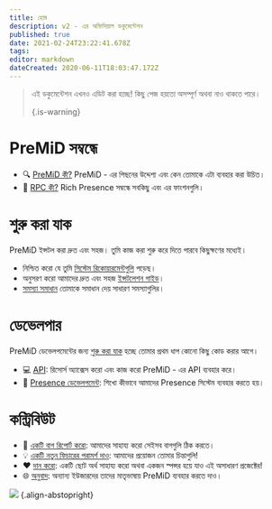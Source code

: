 ```yaml
---
title: হোম
description: v2 - এর অফিসিয়াল ডকুমেন্টেশন
published: true
date: 2021-02-24T23:22:41.678Z
tags:
editor: markdown
dateCreated: 2020-06-11T18:03:47.172Z
---
```


> এই ডকুমেন্টেশন এখনও এডিট করা হচ্ছে! কিছু পেজ হয়তো অসম্পূর্ণ অথবা নাও থাকতে পারে। 
> 
> {.is-warning}

# PreMiD সম্বন্ধে
- :mag: [PreMiD কী?](/about) PreMiD - এর পিছনের উদ্দেশ্য এবং কেন তোমাকে এটা ব্যবহার করা উচিত।
- :link: [RPC কী?](https://discordapp.com/rich-presence) Rich Presence সম্বন্ধে সবকিছু এবং এর ফাংশনগুলি।

# শুরু করা যাক

PreMiD ইন্সটল করা দ্রুত এবং সহজ। তুমি কাজ করা শুরু করে দিতে পারবে কিছুক্ষণের মধ্যেই।

- নিশ্চিত করো যে তুমি [সিস্টেম রিকোয়ারমেন্টগুলি](/install/requirements) পড়েছ।
- অনুসরণ করো আমাদের দ্রুত এবং সহজ [ইন্সটলেশন গাইড](/install)।
- [সমস্যা সমাধান](/troubleshooting) তোমাকে সমাধান দেয় সাধারণ সমস্যাগুলির।

# ডেভেলপার

PreMiD ডেভেলপমেন্টের জন্য [শুরু করা যাক](/dev) হচ্ছে তোমার প্রথম ধাপ কোনো কিছু কোড করার আগে।

- :computer: [API](/dev/api): রিসোর্স অ্যাক্সেস করো এবং কাজ করো PreMiD - এর API ব্যবহার করে।
- :wrench: [Presence ডেভেলপমেন্ট](/dev/presence): শিখো কীভাবে আমাদের Presence সিস্টেম ব্যবহার করতে হয়।

# কন্ট্রিবিউট
- :bug: [একটি বাগ রিপোর্ট করো](https://github.com/PreMiD): আমাদের সাহায্য করো সেইসব বাগগুলি ঠিক করতে।
- :bulb: [একটি নতুন ফিচারের পরামর্শ দাও](https://discord.premid.app/): আমাদের প্রয়োজন তোমার চিন্তাগুলি!
- :heart: [দান করো](https://www.patreon.com/Timeraa): একটি ছোট অর্থ সাহায্য করো অথবা একজন স্পন্সর হয়ে যাও এই অসাধারণ প্রজেক্টের!
- :globe_with_meridians: [অনুবাদ](https://translate.premid.app): অন্যান্য ইউজারদের তাদের মাতৃভাষায় PreMiD ব্যবহার করতে দাও।

![](https://beta.premid.app/img/logo.2b414dc2.gif) {.align-abstopright}